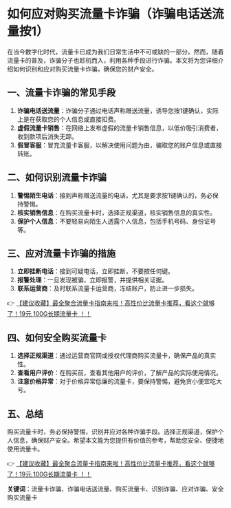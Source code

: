 # 如何应对购买流量卡诈骗（诈骗电话送流量按1）

在当今数字化时代，流量卡已成为我们日常生活中不可或缺的一部分。然而，随着流量卡的普及，诈骗分子也趁机而入，利用各种手段进行诈骗。本文将为您详细介绍如何识别和应对购买流量卡诈骗，确保您的财产安全。

## 一、流量卡诈骗的常见手段

1. **诈骗电话送流量**：诈骗分子通过电话声称赠送流量，诱导您按1键确认，实际上是在获取您的个人信息或直接扣费。
2. **虚假流量卡销售**：在网络上发布虚假的流量卡销售信息，以低价吸引消费者，收到款项后消失无踪。
3. **假冒客服**：冒充流量卡客服，以解决使用问题为由，骗取您的账户信息或直接转账。

## 二、如何识别流量卡诈骗

1. **警惕陌生电话**：接到声称赠送流量的电话，尤其是要求按1键确认的，务必保持警惕。
2. **核实销售信息**：在购买流量卡时，选择正规渠道，核实销售信息的真实性。
3. **保护个人信息**：不要轻易向陌生人透露个人信息，包括手机号码、身份证号等。

## 三、应对流量卡诈骗的措施

1. **立即挂断电话**：接到可疑电话，立即挂断，不要按任何键。
2. **报警处理**：一旦发现被骗，立即报警，并提供相关证据。
3. **联系运营商**：及时联系流量卡运营商，冻结账户，防止进一步损失。

👉 [【建议收藏】最全聚合流量卡指南来啦！高性价比流量卡推荐，看这个就够了！19元 100G长期流量卡 ！！](https://bit.ly/Liuliangka)

## 四、如何安全购买流量卡

1. **选择正规渠道**：通过运营商官网或授权代理商购买流量卡，确保产品的真实性。
2. **查看用户评价**：在购买前，查看其他用户的评价，了解产品的实际使用情况。
3. **注意价格异常**：对于价格异常低廉的流量卡，要保持警惕，避免贪小便宜吃大亏。

## 五、总结

购买流量卡时，务必保持警惕，识别并应对各种诈骗手段。选择正规渠道，保护个人信息，确保财产安全。希望本文能为您提供有价值的参考，帮助您安全、便捷地使用流量卡。

👉 [【建议收藏】最全聚合流量卡指南来啦！高性价比流量卡推荐，看这个就够了！19元 100G长期流量卡 ！！](https://bit.ly/Liuliangka)

**关键词**：流量卡诈骗、诈骗电话送流量、购买流量卡、识别诈骗、应对诈骗、安全购买流量卡
